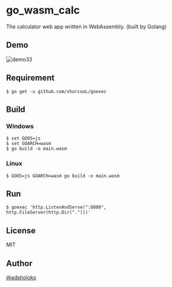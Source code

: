 # go_wasm_calc

The calculator web app written in WebAssembly. (built by Golang)

## Demo

![demo33](https://user-images.githubusercontent.com/21151388/52529075-7cf9c500-2d2e-11e9-81dc-a9ba5c08502a.gif)

## Requirement
```
$ go get -u github.com/shurcooL/goexec
```

## Build

### Windows 
```
$ set GOOS=js 
$ set GOARCH=wasm
$ go build -o main.wasm
```

### Linux
```
$ GOOS=js GOARCH=wasm go build -o main.wasm
```

## Run
```
$ goexec 'http.ListenAndServe(":8080", http.FileServer(http.Dir(".")))'
```

## License

MIT

## Author

[@adsholoko](https://twitter.com/adsholoko)
